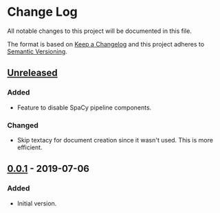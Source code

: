 # Change Log
All notable changes to this project will be documented in this file.

The format is based on [Keep a Changelog](http://keepachangelog.com/)
and this project adheres to [Semantic Versioning](http://semver.org/).


## [Unreleased]

### Added
- Feature to disable SpaCy pipeline components.

### Changed
- Skip textacy for document creation since it wasn't used.  This is more efficient.


## [0.0.1] - 2019-07-06
### Added
- Initial version.


<!-- links -->
[Unreleased]: https://github.com/plandes/nlparse/compare/v0.0.1...HEAD
[0.0.1]: https://github.com/plandes/nlparse/compare/v0.0.0...v0.0.1
